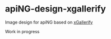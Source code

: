 # apiNG-design-xgallerify
Image design for apiNG based on [xGallerify](https://github.com/xremix/xGallerify)

Work in progress